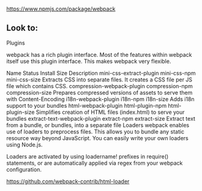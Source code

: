 https://www.npmjs.com/package/webpack


## Look to:
Plugins

webpack has a rich plugin interface. Most of the features within webpack itself use this plugin interface. This makes webpack very flexible.

Name	Status	Install Size	Description
mini-css-extract-plugin	mini-css-npm	mini-css-size	Extracts CSS into separate files. It creates a CSS file per JS file which contains CSS.
compression-webpack-plugin	compression-npm	compression-size	Prepares compressed versions of assets to serve them with Content-Encoding
i18n-webpack-plugin	i18n-npm	i18n-size	Adds i18n support to your bundles
html-webpack-plugin	html-plugin-npm	html-plugin-size	Simplifies creation of HTML files (index.html) to serve your bundles
extract-text-webpack-plugin	extract-npm	extract-size	Extract text from a bundle, or bundles, into a separate file
Loaders
webpack enables use of loaders to preprocess files. This allows you to bundle any static resource way beyond JavaScript. You can easily write your own loaders using Node.js.

Loaders are activated by using loadername! prefixes in require() statements, or are automatically applied via regex from your webpack configuration.


https://github.com/webpack-contrib/html-loader
